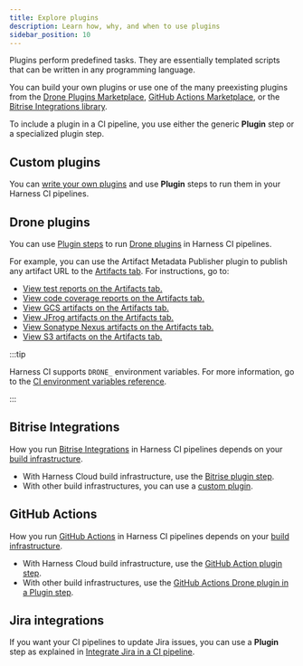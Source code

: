 ```yaml
---
title: Explore plugins
description: Learn how, why, and when to use plugins
sidebar_position: 10
---
```


Plugins perform predefined tasks. They are essentially templated scripts that can be written in any programming language.

You can build your own plugins or use one of the many preexisting plugins from the [Drone Plugins Marketplace](https://plugins.drone.io/), [GitHub Actions Marketplace](https://github.com/marketplace?type=actions), or the [Bitrise Integrations library](https://bitrise.io/integrations/steps).

To include a plugin in a CI pipeline, you use either the generic **Plugin** step or a specialized plugin step.

## Custom plugins

You can [write your own plugins](./custom_plugins.md) and use **Plugin** steps to run them in your Harness CI pipelines.

## Drone plugins

You can use [Plugin steps](./run-a-drone-plugin-in-ci.md) to run [Drone plugins](https://plugins.drone.io/) in Harness CI pipelines.

For example, you can use the Artifact Metadata Publisher plugin to publish any artifact URL to the [Artifacts tab](../viewing-builds.md). For instructions, go to:

* [View test reports on the Artifacts tab.](/docs/continuous-integration/use-ci/set-up-test-intelligence/viewing-tests#view-reports-on-the-artifacts-tab)
* [View code coverage reports on the Artifacts tab.](/docs/continuous-integration/use-ci/set-up-test-intelligence/code-coverage#view-code-coverage-reports-on-the-artifacts-tab)
* [View GCS artifacts on the Artifacts tab.](/docs/continuous-integration/use-ci/build-and-upload-artifacts/upload-artifacts-to-gcs-step-settings#view-artifacts-on-the-artifacts-tab)
* [View JFrog artifacts on the Artifacts tab.](/docs/continuous-integration/use-ci/build-and-upload-artifacts/upload-artifacts-to-jfrog#view-artifacts-on-the-artifacts-tab)
* [View Sonatype Nexus artifacts on the Artifacts tab.](/docs/continuous-integration/use-ci/build-and-upload-artifacts/upload-artifacts-to-sonatype-nexus#view-artifacts-on-the-artifacts-tab)
* [View S3 artifacts on the Artifacts tab.](/docs/continuous-integration/use-ci/build-and-upload-artifacts/upload-artifacts-to-s-3-step-settings#view-artifacts-on-the-artifacts-tab)

:::tip

Harness CI supports `DRONE_` environment variables. For more information, go to the [CI environment variables reference](../optimize-and-more/ci-env-var.md).

:::

## Bitrise Integrations

How you run [Bitrise Integrations](https://bitrise.io/integrations/steps) in Harness CI pipelines depends on your [build infrastructure](../set-up-build-infrastructure/which-build-infrastructure-is-right-for-me.md).

* With Harness Cloud build infrastructure, use the [Bitrise plugin step](./ci-bitrise-plugin.md).
* With other build infrastructures, you can use a [custom plugin](./custom_plugins.md).

## GitHub Actions

How you run [GitHub Actions](https://github.com/marketplace?type=actions) in Harness CI pipelines depends on your [build infrastructure](../set-up-build-infrastructure/which-build-infrastructure-is-right-for-me.md).

* With Harness Cloud build infrastructure, use the [GitHub Action plugin step](./ci-github-action-step.md).
* With other build infrastructures, use the [GitHub Actions Drone plugin in a Plugin step](./run-a-git-hub-action-in-cie.md).

## Jira integrations

If you want your CI pipelines to update Jira issues, you can use a **Plugin** step as explained in [Integrate Jira in a CI pipeline](./ci-jira-int-plugin.md).
